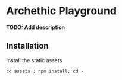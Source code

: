 # Archethic Playground

**TODO: Add description**

## Installation

Install the static assets

```
cd assets ; npm install; cd -
```